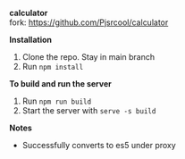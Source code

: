 **calculator**\
fork: https://github.com/Pjsrcool/calculator

**Installation**
1. Clone the repo. Stay in main branch
2. Run `npm install`

**To build and run the server**
1. Run `npm run build`
2. Start the server with `serve -s build`

**Notes**
- Successfully converts to es5 under proxy